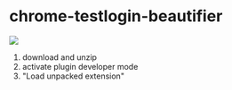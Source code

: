 # chrome-testlogin-beautifier

![](https://dl.dropboxusercontent.com/s/5vr7sl30pwd8wd9/2013-11-27%20at%2014.09.png)

1. download and unzip
1. activate plugin developer mode
1. "Load unpacked extension"
